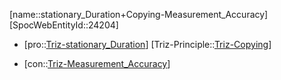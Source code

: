 ﻿---
type: TrizContradiction
aliases:
- stationary_Duration+Copying-Measurement_Accuracy
license: CC BY-SA 4.0
copyright: https://github.com/SpocWeb
IsDeleted: false
IsReadOnly: false
Confidential: public
tags: 
- Triz/Contradiction
---
[name::stationary_Duration+Copying-Measurement_Accuracy]
[SpocWebEntityId::24204]
+ [pro::[Triz-stationary_Duration](tech/Triz/Parameter/Triz-stationary_Duration.md)]
[Triz-Principle::[Triz-Copying](tech/Triz/Principle/Triz-Copying.md)]
- [con::[Triz-Measurement_Accuracy](tech/Triz/Parameter/Triz-Measurement_Accuracy.md)]

